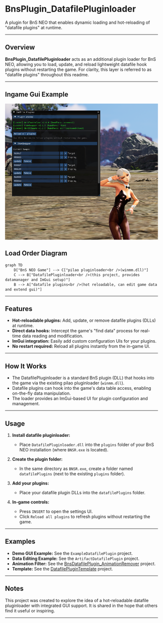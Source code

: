 # BnsPlugin_DatafilePluginloader

A plugin for BnS NEO that enables dynamic loading and hot-reloading of "datafile plugins" at runtime.

---

## Overview

**BnsPlugin_DatafilePluginloader** acts as an additional plugin loader for BnS NEO, allowing you to load, update, and reload lightweight datafile hook plugins without restarting the game. For clarity, this layer is referred to as "datafile plugins" throughout this readme.

---

## Ingame Gui Example

<img src="./ingame_gui.png" alt="DatafilePluginloader Ingame GUI" width="800"/>

## Load Order Diagram

```mermaid
graph TD
    D["BnS NEO Game"] --> C["pilao pluginloader<br />(winmm.dll)"]
    C --> B["DatafilePluginloader<br />(this project, provides datamanager and ImGui setup)"]
    B --> A["datafile plugins<br />(hot reloadable, can edit game data and extend gui)"]
```

---

## Features

- **Hot-reloadable plugins:** Add, update, or remove datafile plugins (DLLs) at runtime.
- **Direct data hooks:** Intercept the game's "find data" process for real-time data reading and modification.
- **ImGui integration:** Easily add custom configuration UIs for your plugins.
- **No restart required:** Reload all plugins instantly from the in-game UI.

---

## How It Works

- The DatafilePluginloader is a standard BnS plugin (DLL) that hooks into the game via the existing pilao pluginloader (`winmm.dll`).
- Datafile plugins can hook into the game's data table access, enabling on-the-fly data manipulation.
- The loader provides an ImGui-based UI for plugin configuration and management.

---

## Usage

1. **Install datafile pluginloader:**
   - Place `DatafilePluginloader.dll` into the `plugins` folder of your BnS NEO installation (where `BNSR.exe` is located).

2. **Create the plugin folder:**
   - In the same directory as `BNSR.exe`, create a folder named `datafilePlugins` (next to the existing `plugins` folder).

3. **Add your plugins:**
   - Place your datafile plugin DLLs into the `datafilePlugins` folder.

4. **In-game controls:**
   - Press `INSERT` to open the settings UI.
   - Click `Reload all plugins` to refresh plugins without restarting the game.

---

## Examples

- **Demo GUI Example:** See the `ExampleDatafilePlugin` project.
- **Data Editing Example:** See the `ArtifactDatafilePlugin` project.
- **Animation Filter:** See the [BnsDatafilePlugin_AnimationRemover](https://github.com/leanleon93/BnsDatafilePlugin_AnimationRemover) project.
- **Template:** See the [DatafilePluginTemplate](https://github.com/leanleon93/BnsDatafilePlugin_Template) project.
---

## Notes

This project was created to explore the idea of a hot-reloadable datafile pluginloader with integrated GUI support. It is shared in the hope that others find it useful or inspiring.

---
